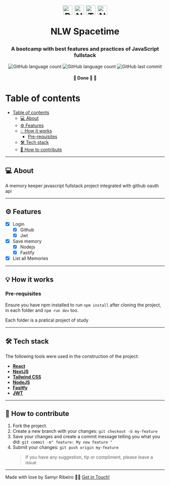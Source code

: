 <h1 align="center">
        <img alt="React logo" src='https://cdn.jsdelivr.net/gh/devicons/devicon/icons/react/react-original.svg' width="auto" height="30">
		<img alt="Nextjs logo" src='https://cdn.jsdelivr.net/gh/devicons/devicon/icons/nextjs/nextjs-original.svg' width="auto" height="30">
        <img alt="Tailwind logo" src='https://cdn.jsdelivr.net/gh/devicons/devicon/icons/tailwindcss/tailwindcss-plain.svg' width="auto" height="30">	
        <img alt="NodeJs logo" src='https://cdn.jsdelivr.net/gh/devicons/devicon/icons/nodejs/nodejs-original.svg' width="auto" height="30">	
 
NLW Spacetime
</h1>

<h3 align="center">
	A bootcamp with best features and practices of JavaScript fullstack
</h3>

<p align="center">
	<img alt="GitHub language count" src="https://img.shields.io/github/languages/count/SamyrOR/hcode-javascript-fullstack">
	<img alt="GitHub language count" src="https://img.shields.io/github/repo-size/SamyrOR/hcode-javascript-fullstack">
	<img  alt="GitHub last commit"  src="https://img.shields.io/github/last-commit/SamyrOR/hcode-javascript-fullstack">
</p>
<h4 align="center">
	🚧 Done 🚀 🚧
</h4>

# Table of contents

<!--ts-->

-   [Table of contents](#table-of-contents)
    -   [💻 About](#-about)
    -   [⚙️ Features](#️-features)
    -   [💡 How it works](#-how-it-works)
        -   [Pre-requisites](#pre-requisites)
    -   [🛠 Tech stack](#-tech-stack)
    -   [💪 How to contribute](#-how-to-contribute)

---

## 💻 About

A memory keeper javascript fullstack project integrated with github oauth api

---

## ⚙️ Features

-   [x] Login
    -   [x] Github
    -   [x] Jwt
-   [x] Save memory
    -   [x] Nodejs
    -   [x] Fastify
-   [x] List all Memories

---

## 💡 How it works

### Pre-requisites

Ensure you have npm installed to run `npm install` after cloning the project, in each folder and `npm run dev` too.

Each folder is a pratical project of study

---

## 🛠 Tech stack

The following tools were used in the construction of the project:

-   **[React](https://firebase.google.com/)**
-   **[NextJS](https://nextjs.org/)**
-   **[Tailwind CSS](https://tailwindcss.com/)**
-   **[NodeJS](https://nodejs.org/en)**
-   **[Fasitfy](https://www.fastify.io/)**
-   **[JWT](https://jwt.io/)**

---

## 💪 How to contribute

1. Fork the project.
2. Create a new branch with your changes: `git checkout -b my-feature`
3. Save your changes and create a commit message telling you what you did: `git commit -m" feature: My new feature "`
4. Submit your changes: `git push origin my-feature`
    > If you have any suggestion, tip or compliment, please leave a issue

---

Made with love by Samyr Ribeiro 👋🏽 [Get in Touch!](https://www.linkedin.com/in/samyr-ribeiro-82a720145/)
